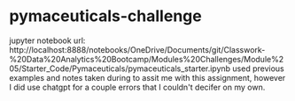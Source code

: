 # pymaceuticals-challenge
jupyter notebook url: http://localhost:8888/notebooks/OneDrive/Documents/git/Classwork-%20Data%20Analytics%20Bootcamp/Modules%20Challenges/Module%205/Starter_Code/Pymaceuticals/pymaceuticals_starter.ipynb
used previous examples and notes taken during to assit me with this assignment, however I did use chatgpt for a couple errors that I couldn't decifer on my own. 
